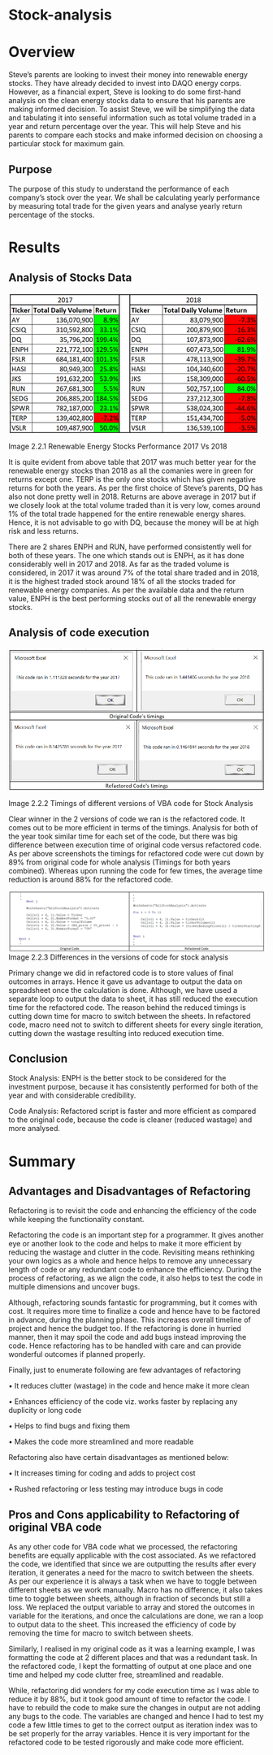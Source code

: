 # Stock-analysis
# Overview
Steve’s parents are looking to invest their money into renewable energy stocks. They have already decided to invest into DAQO energy corps. However, as a financial expert, Steve is looking to do some first-hand analysis on the clean energy stocks data to ensure that his parents are making informed decision. To assist Steve, we will be simplifying the data and tabulating it into senseful information such as total volume traded in a year and return percentage over the year. This will help Steve and his parents to compare each stocks and make informed decision on choosing a particular stock for maximum gain.

## Purpose
The purpose of this study to understand the performance of each company’s stock over the year. We shall be calculating yearly performance by measuring total trade for the given years and analyse yearly return percentage of the stocks.

# Results
## Analysis of Stocks Data

![](Res-2/2017Vs2018.png)

Image 2.2.1 Renewable Energy Stocks Performance 2017 Vs 2018

It is quite evident from above table that 2017 was much better year for the renewable energy stocks than 2018 as all the comanies were in green for returns except one. TERP is the only one stocks which has given negative returns for both the years. As per the first choice of Steve’s parents, DQ has also not done pretty well in 2018. Returns are above average in 2017 but if we closely look at the total volume traded than it is very low, comes around 1% of the total trade happened for the entire renewable energy shares. Hence, it is not advisable to go with DQ, because the money will be at high risk and less returns.

There are 2 shares ENPH and RUN, have performed consistently well for both of these years. The one which stands out is ENPH, as it has done considerably well in 2017 and 2018. As far as the traded volume is considered, in 2017 it was around 7% of the total share traded and in 2018, it is the highest traded stock around 18% of all the stocks traded for renewable energy companies. As per the available data and the return value, ENPH is the best performing stocks out of all the renewable energy stocks.

## Analysis of code execution

![](Res-2/Combined.png)

Image 2.2.2 Timings of different versions of VBA code for Stock Analysis

Clear winner in the 2 versions of code we ran is the refactored code. It comes out to be more efficient in terms of the timings. Analysis for both of the year took similar time for each set of the code, but there was big difference between execution time of original code versus refactored code. As per above screenshots the timings for refactored code were cut down by 89% from original code for whole analysis (Timings for both years combined). Whereas upon running the code for few times, the average time reduction is around 88% for the refactored code. 

![](Res-2/VBA_Comp.png)
Image 2.2.3 Differences in the versions of code for stock analysis

Primary change we did in refactored code is to store values of final outcomes in arrays. Hence it gave us advantage to output the data on spreadsheet once the calculation is done. Although, we have used a separate loop to output the data to sheet, it has still reduced the execution time for the refactored code. The reason behind the reduced timings is cutting down time for macro to switch between the sheets. In refactored code, macro need not to switch to different sheets for every single iteration, cutting down the wastage resulting into reduced execution time. 

## Conclusion
Stock Analysis: ENPH is the better stock to be considered for the investment purpose, because it has consistently performed for both of the year and with considerable credibility.

Code Analysis: Refactored script is faster and more efficient as compared to the original code, because the code is cleaner (reduced wastage) and more analysed.

# Summary
## Advantages and Disadvantages of Refactoring
Refactoring is to revisit the code and enhancing the efficiency of the code while keeping the functionality constant.

Refactoring the code is an important step for a programmer. It gives another eye or another look to the code and helps to make it more efficient by reducing the wastage and clutter in the code. Revisiting means rethinking your own logics as a whole and hence helps to remove any unnecessary length of code or any redundant code to enhance the efficiency. During the process of refactoring, as we align the code, it also helps to test the code in multiple dimensions and uncover bugs. 

Although, refactoring sounds fantastic for programming, but it comes with cost. It requires more time to finalize a code and hence have to be factored in advance, during the planning phase. This increases overall timeline of project and hence the budget too. If the refactoring is done in hurried manner, then it may spoil the code and add bugs instead improving the code. Hence refactoring has to be handled with care and can provide wonderful outcomes if planned properly. 


Finally, just to enumerate following are few advantages of refactoring

  •	It reduces clutter (wastage) in the code and hence make it more clean

  •	Enhances efficiency of the code viz. works faster by replacing any duplicity or long code

  •	Helps to find bugs and fixing them

  •	Makes the code more streamlined and more readable


Refactoring also have certain disadvantages as mentioned below:

  •	It increases timing for coding and adds to project cost

  •	Rushed refactoring or less testing may introduce bugs in code

## Pros and Cons applicability to Refactoring of original VBA code
As any other code for VBA code what we processed, the refactoring benefits are equally applicable with the cost associated. As we refactored the code, we identified that since we are outputting the results after every iteration, it generates a need for the macro to switch between the sheets. As per our experience it is always a task when we have to toggle between different sheets as we work manually. Macro has no difference, it also takes time to toggle between sheets, although in fraction of seconds but still a loss. We replaced the output variable to array and stored the outcomes in variable for the iterations, and once the calculations are done, we ran a loop to output data to the sheet. This increased the efficiency of code by removing the time for macro to switch between sheets. 

Similarly, I realised in my original code as it was a learning example, I was formatting the code at 2 different places and that was a redundant task. In the refactored code, I kept the formatting of output at one place and one time and helped my code clutter free, streamlined and readable.

While, refactoring did wonders for my code execution time as I was able to reduce it by 88%, but it took good amount of time to refactor the code. I have to rebuild the code to make sure the changes in output are not adding any bugs to the code. The variables are changed and hence I had to test my code a few little times to get to the correct output as iteration index was to be set properly for the array variables. Hence it is very important for the refactored code to be tested rigorously and make code more efficient. 


